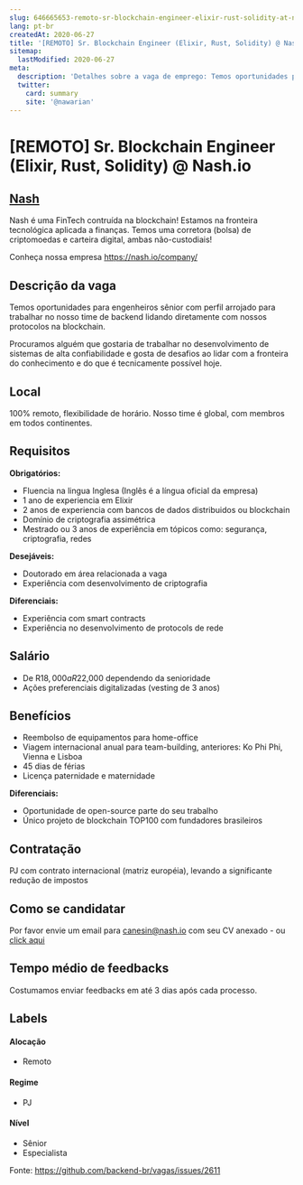 ```yaml
---
slug: 646665653-remoto-sr-blockchain-engineer-elixir-rust-solidity-at-nashio
lang: pt-br
createdAt: 2020-06-27
title: '[REMOTO] Sr. Blockchain Engineer (Elixir, Rust, Solidity) @ Nash.io - Vaga de Emprego'
sitemap:
  lastModified: 2020-06-27
meta:
  description: 'Detalhes sobre a vaga de emprego: Temos oportunidades para engenheiros sênior com perfil arrojado para trabalhar no nosso time de backend lidando diretamente com nossos protocolos na blockchain. Procuramos alguém que gostaria de trabalhar no desenvolvimento de sistemas de alta confiabilidade e gosta de desafios ao lidar com a fronteira do conhecimento e do que é tecnicamente possível hoje.'
  twitter:
    card: summary
    site: '@nawarian'
---
```


# [REMOTO] Sr. Blockchain Engineer (Elixir, Rust, Solidity) @ Nash.io

## [Nash](https://nash.io)

Nash é uma FinTech contruída na blockchain!
Estamos na fronteira tecnológica aplicada a finanças.
Temos uma corretora (bolsa) de criptomoedas e carteira digital, ambas não-custodiais!

Conheça nossa empresa https://nash.io/company/

## Descrição da vaga

Temos oportunidades para engenheiros sênior com perfil arrojado para trabalhar no nosso time de backend lidando diretamente com nossos protocolos na blockchain.

Procuramos alguém que gostaria de trabalhar no desenvolvimento de sistemas de alta confiabilidade e gosta de desafios ao lidar com a fronteira do conhecimento e do que é tecnicamente possível hoje.

## Local

100% remoto, flexibilidade de horário. Nosso time é global, com membros em todos continentes.

## Requisitos

**Obrigatórios:**
- Fluencia na lingua Inglesa (Inglês é a língua oficial da empresa)
- 1 ano de experiencia em Elixir
- 2 anos de experiencia com bancos de dados distribuidos ou blockchain
- Domínio de criptografia assimétrica
- Mestrado ou 3 anos de experiência em tópicos como: segurança, criptografia, redes

**Desejáveis:**
- Doutorado em área relacionada a vaga
- Experiência com desenvolvimento de criptografia

**Diferenciais:**
- Experiência com smart contracts
- Experiência no desenvolvimento de protocols de rede

## Salário

- De R$18,000 a R$22,000 dependendo da senioridade
- Ações preferenciais digitalizadas (vesting de 3 anos)

## Benefícios

- Reembolso de equipamentos para home-office
- Viagem internacional anual para team-building, anteriores: Ko Phi Phi, Vienna e Lisboa
- 45 dias de férias
- Licença paternidade e maternidade

**Diferenciais:**
- Oportunidade de open-source parte do seu trabalho
- Único projeto de blockchain TOP100 com fundadores brasileiros

## Contratação

PJ com contrato internacional (matriz européia), levando a significante redução de impostos

## Como se candidatar

Por favor envie um email para canesin@nash.io com seu CV anexado - ou [click aqui](https://jobs.lever.co/nash.io/ba95848b-67f7-4fab-ae65-abad5f9952f7)

## Tempo médio de feedbacks

Costumamos enviar feedbacks em até 3 dias após cada processo.

## Labels
<!-- retire os labels que não fazem sentido à vaga -->

#### Alocação

- Remoto

#### Regime

- PJ

#### Nível

- Sênior
- Especialista


Fonte: https://github.com/backend-br/vagas/issues/2611